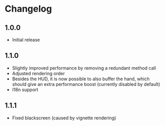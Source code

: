# Changelog

## 1.0.0

- Initial release

## 1.1.0

- Slightly improved performance by removing a redundant method call
- Adjusted rendering order
- Besides the HUD, it is now possible to also buffer the hand, which should give an extra performance boost (currently disabled by default)
- I18n support

## 1.1.1

- Fixed blackscreen (caused by vignette rendering)